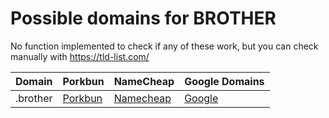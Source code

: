 # Possible domains for BROTHER

No function implemented to check if any of these work, but you can check manually with https://tld-list.com/

| Domain | Porkbun | NameCheap | Google Domains |
|---|---|---|---|
| .brother | [Porkbun](https://porkbun.com/checkout/search?prb=e814663da1&tlds=&idnLanguage=&search=search&q=.brother) | [Namecheap](https://www.namecheap.com/domains/registration/results/?domain=.brother) | [Google](https://domains.google.com/registrar/search?searchTerm=.brother) |
